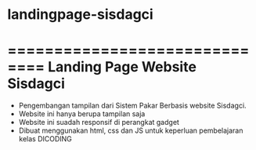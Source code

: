 # landingpage-sisdagci

==============================
Landing Page Website Sisdagci
==============================

- Pengembangan tampilan dari Sistem Pakar Berbasis website Sisdagci.
- Website ini hanya berupa tampilan saja 
- Website ini suadah responsif di perangkat gadget
- Dibuat menggunakan html, css dan JS untuk keperluan pembelajaran kelas DICODING
